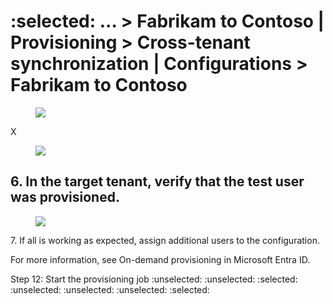 :selected:
... > Fabrikam to Contoso | Provisioning > Cross-tenant synchronization | Configurations > Fabrikam to Contoso
===

<figure>

![](figures/0)

<!-- FigureContent="Fabrikam to Contoso | Provision on demand Fabrikam - Microsoft Entra ID" -->

</figure>


X

<figure>

![](figures/1)

<!-- FigureContent="Learn More Technical details Got feedback? 1 Overview Ps Provision on demand User Manage US User1 user1@fabrikam.com Users and groups Provisioning Expression builder 1. Import user This step shows the user retrieved from the source system and the properties of the user in the source system. Activity :selected: Success | View details Audit logs Provisioning logs 2. Determine if user is in scope Insights This step shows the scoping conditions that were evaluated and which ones the user passed or failed. Troubleshooting + Support :selected: Success | View details New support request 3. Match user between source and target system This step shows whether the user was found in the target system as well as the properties of the user in the target system. :selected: Success | View details 4. Perform action This step shows the action that was performed in the target application, such as creating a user or updating a user. Success | View details :selected: + Retry Provision another object" -->

</figure>



## 6\. In the target tenant, verify that the test user was provisioned.

<figure>

![](figures/2)

<!-- FigureContent="Home > Contoso > Users ... × Contoso - Microsoft Entra ID Search « + New user V Download users Bulk operations V Refresh V Manage view Delete Per-user MFA .... All users O Azure Active Directory is now Microsoft Entra ID. 2 Audit logs user1 :selected: :selected: Add filter Sign-in logs 1 user found \* Diagnose and solve problems :unselected: Display name 1l User principal name 1l User type On-premises ... Identities Company name Creation type Manage :unselected: US User1 user1\_fabrikam.com#EXT#@ ... :selected: Member No ExternalAzureAD Invitation Deleted users Password reset User settings + % Bulk operation results Troubleshooting + Support" -->

</figure>


7\. If all is working as expected, assign additional users to the configuration.

For more information, see On-demand provisioning in Microsoft Entra ID.

Step 12: Start the provisioning job
:unselected: :unselected: :selected: :unselected: :unselected: :unselected: :selected: